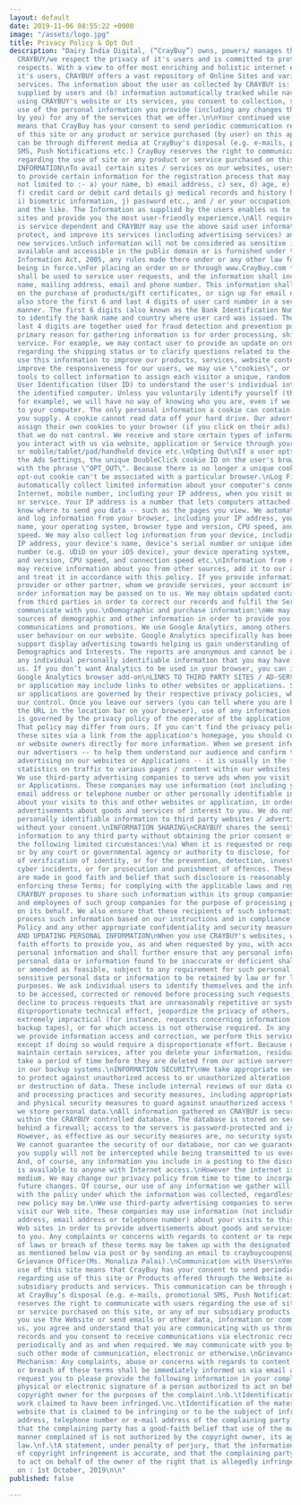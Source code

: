 ```yaml
---
layout: default
date: 2019-11-06 08:55:22 +0000
image: "/assets/logo.jpg"
title: Privacy Policy & Opt Out
description: "Dairy India Digital, (“CrayBuy”) owns, powers/ manages the website www.CrayBuy.com
  CRAYBUY/we respect the privacy of it's users and is committed to protect it in all
  respects. With a view to offer most enriching and holistic internet experience to
  it's users, CRAYBUY offers a vast repository of Online Sites and variety of community
  services. The information about the user as collected by CRAYBUY is: (a) information
  supplied by users and (b) information automatically tracked while navigation (Information).\nBy
  using CRAYBUY's website or its services, you consent to collection, storage, and
  use of the personal information you provide (including any changes thereto as provided
  by you) for any of the services that we offer.\n\nYour continued use of this app
  means that CrayBuy has your consent to send periodic communication regarding use
  of this site or any product or service purchased (by user) on this app. This communication
  can be through different media at CrayBuy's disposal (e.g. e-mails, promotional
  SMS, Push Notifications etc.) CrayBuy reserves the right to communicate with users
  regarding the use of site or any product or service purchased on this site.\nUSER
  INFORMATION\nTo avail certain sites / services on our websites, users are required
  to provide certain information for the registration process that may include but
  not limited to :- a) your name, b) email address, c) sex, d) age, e) PIN code ,
  f) credit card or debit card details g) medical records and history h) sexual orientation,
  i) biometric information, j) password etc., and / or your occupation, interests,
  and the like. The Information as supplied by the users enables us to improve our
  sites and provide you the most user-friendly experience.\nAll required information
  is service dependent and CRAYBUY may use the above said user information to, maintain,
  protect, and improve its services (including advertising services) and for developing
  new services.\nSuch information will not be considered as sensitive if it is freely
  available and accessible in the public domain or is furnished under the Right to
  Information Act, 2005, any rules made there under or any other law for the time
  being in force.\nFor placing an order on or through www.CrayBuy.com the information
  shall be used to service user requests, and the information shall include user’s
  name, mailing address, email and phone number. This information shall be gathered
  on the purchase of products/gift certificates, or sign up for email notifications.\nWe
  also store the first 6 and last 4 digits of user card number in a secure and encrypted
  manner. The first 6 digits (also known as the Bank Identification Number) are used
  to identify the bank name and country where user card was issued. The first 6 and
  last 4 digits are together used for fraud detection and prevention purposes.\nThe
  primary reason for gathering information is for order processing, shipping and customer
  service. For example, we may contact user to provide an update on order, information
  regarding the shipping status or to clarify questions related to the order. We also
  use this information to improve our products, services, website content and navigation.\nCOOKIES\nTo
  improve the responsiveness for our users, we may use \"cookies\", or similar electronic
  tools to collect information to assign each visitor a unique, random number as a
  User Identification (User ID) to understand the user's individual interests using
  the identified computer. Unless you voluntarily identify yourself (through registration,
  for example), we will have no way of knowing who you are, even if we assign a cookie
  to your computer. The only personal information a cookie can contain is information
  you supply. A cookie cannot read data off your hard drive. Our advertisers may also
  assign their own cookies to your browser (if you click on their ads), a process
  that we do not control. We receive and store certain types of information whenever
  you interact with us via website, application or Service through your computer/laptop/netbook
  or mobile/tablet/pad/handheld device etc.\nOpting Out\nIf a user opts out using
  the Ads Settings, the unique DoubleClick cookie ID on the user's browser is overwritten
  with the phrase \"OPT_OUT\". Because there is no longer a unique cookie ID, the
  opt-out cookie can't be associated with a particular browser.\nLog File Information\nWe
  automatically collect limited information about your computer's connection to the
  Internet, mobile number, including your IP address, when you visit our site, application
  or service. Your IP address is a number that lets computers attached to the Internet
  know where to send you data -- such as the pages you view. We automatically receive
  and log information from your browser, including your IP address, your computer's
  name, your operating system, browser type and version, CPU speed, and connection
  speed. We may also collect log information from your device, including your location,
  IP address, your device's name, device's serial number or unique identification
  number (e.g. UDiD on your iOS device), your device operating system, browser type
  and version, CPU speed, and connection speed etc.\nInformation from other Sources:\nWe
  may receive information about you from other sources, add it to our account information
  and treat it in accordance with this policy. If you provide information to the platform
  provider or other partner, whom we provide services, your account information and
  order information may be passed on to us. We may obtain updated contact information
  from third parties in order to correct our records and fulfil the Services or to
  communicate with you.\nDemographic and purchase information:\nWe may reference other
  sources of demographic and other information in order to provide you with more targeted
  communications and promotions. We use Google Analytics, among others, to track the
  user behaviour on our website. Google Analytics specifically has been enabled to
  support display advertising towards helping us gain understanding of our users'
  Demographics and Interests. The reports are anonymous and cannot be associated with
  any individual personally identifiable information that you may have shared with
  us. If you don’t want Analytics to be used in your browser, you can install the
  Google Analytics browser add-on\nLINKS TO THIRD PARTY SITES / AD-SERVERS\nThe website
  or application may include links to other websites or applications. Such websites
  or applications are governed by their respective privacy policies, which are beyond
  our control. Once you leave our servers (you can tell where you are by checking
  the URL in the location bar on your browser), use of any information you provide
  is governed by the privacy policy of the operator of the application, you are visiting.
  That policy may differ from ours. If you can't find the privacy policy of any of
  these sites via a link from the application's homepage, you should contact the application
  or website owners directly for more information. When we present information to
  our advertisers -- to help them understand our audience and confirm the value of
  advertising on our websites or Applications -- it is usually in the form of aggregated
  statistics on traffic to various pages / content within our websites or Applications.
  We use third-party advertising companies to serve ads when you visit our websites
  or Applications. These companies may use information (not including your name, address,
  email address or telephone number or other personally identifiable information)
  about your visits to this and other websites or application, in order to provide
  advertisements about goods and services of interest to you. We do not provide any
  personally identifiable information to third party websites / advertisers / ad-servers
  without your consent.\nINFORMATION SHARING\nCRAYBUY shares the sensitive personal
  information to any third party without obtaining the prior consent of the User in
  the following limited circumstances:\na) When it is requested or required by law
  or by any court or governmental agency or authority to disclose, for the purpose
  of verification of identity, or for the prevention, detection, investigation including
  cyber incidents, or for prosecution and punishment of offences. These disclosures
  are made in good faith and belief that such disclosure is reasonably necessary for
  enforcing these Terms; for complying with the applicable laws and regulations.\nb)
  CRAYBUY proposes to share such information within its group companies and officers
  and employees of such group companies for the purpose of processing personal information
  on its behalf. We also ensure that these recipients of such information agree to
  process such information based on our instructions and in compliance with this Privacy
  Policy and any other appropriate confidentiality and security measures.\nACCESSING
  AND UPDATING PERSONAL INFORMATION\nWhen you use CRAYBUY's websites, we make good
  faith efforts to provide you, as and when requested by you, with access to your
  personal information and shall further ensure that any personal information or sensitive
  personal data or information found to be inaccurate or deficient shall be corrected
  or amended as feasible, subject to any requirement for such personal formation or
  sensitive personal data or information to be retained by law or for legitimate business
  purposes. We ask individual users to identify themselves and the information requested
  to be accessed, corrected or removed before processing such requests, and we may
  decline to process requests that are unreasonably repetitive or systematic, require
  disproportionate technical effort, jeopardize the privacy of others, or would be
  extremely impractical (for instance, requests concerning information residing on
  backup tapes), or for which access is not otherwise required. In any case where
  we provide information access and correction, we perform this service free of charge,
  except if doing so would require a disproportionate effort. Because of the way we
  maintain certain services, after you delete your information, residual copies may
  take a period of time before they are deleted from our active servers and may remain
  in our backup systems.\nINFORMATION SECURITY\nWe take appropriate security measures
  to protect against unauthorized access to or unauthorized alteration, disclosure
  or destruction of data. These include internal reviews of our data collection, storage
  and processing practices and security measures, including appropriate encryption
  and physical security measures to guard against unauthorized access to systems where
  we store personal data.\nAll information gathered on CRAYBUY is securely stored
  within the CRAYBUY controlled database. The database is stored on servers secured
  behind a firewall; access to the servers is password-protected and is strictly limited.
  However, as effective as our security measures are, no security system is impenetrable.
  We cannot guarantee the security of our database, nor can we guarantee that information
  you supply will not be intercepted while being transmitted to us over the Internet.
  And, of course, any information you include in a posting to the discussion areas
  is available to anyone with Internet access.\nHowever the internet is an ever evolving
  medium. We may change our privacy policy from time to time to incorporate necessary
  future changes. Of course, our use of any information we gather will always be consistent
  with the policy under which the information was collected, regardless of what the
  new policy may be.\nWe use third-party advertising companies to serve ads when you
  visit our Web site. These companies may use information (not including your name,
  address, email address or telephone number) about your visits to this and other
  Web sites in order to provide advertisements about goods and services of interest
  to you. Any complaints or concerns with regards to content or to report any abuse
  of laws or breach of these terms may be taken up with the designated grievance officer
  as mentioned below via post or by sending an email to craybuycoupons@gmail.com to
  Grievance Officer(Ms. Monaliza Palai).\nCommunication with Users\nYour continued
  use of this site means that CrayBuy has your consent to send periodic communication
  regarding use of this site or Products offered through the Website or any of our
  subsidiary products and services. This communication can be through different media
  at CrayBuy’s disposal (e.g. e-mails, promotional SMS, Push Notifications etc.) CrayBuy
  reserves the right to communicate with users regarding the use of site or any product
  or service purchased on this site, or any of our subsidiary products or services.\nWhen
  you use the Website or send emails or other data, information or communication to
  us, you agree and understand that you are communicating with us through electronic
  records and you consent to receive communications via electronic records from us
  periodically and as and when required. We may communicate with you by email or by
  such other mode of communication, electronic or otherwise.\nGrievance Redressal\nRedressal
  Mechanism: Any complaints, abuse or concerns with regards to content and or comment
  or breach of these terms shall be immediately informed us via email at craybuycoupons@gmail.com.\nWe
  request you to please provide the following information in your complaint:-\na.\tA
  physical or electronic signature of a person authorized to act on behalf of the
  copyright owner for the purposes of the complaint.\nb.\tIdentification of the copyrighted
  work claimed to have been infringed.\nc.\tIdentification of the material on our
  website that is claimed to be infringing or to be the subject of infringing activity.\nd.\tThe
  address, telephone number or e-mail address of the complaining party.\ne.\tA statement
  that the complaining party has a good-faith belief that use of the material in the
  manner complained of is not authorized by the copyright owner, its agent or the
  law.\nf.\tA statement, under penalty of perjury, that the information in the notice
  of copyright infringement is accurate, and that the complaining party is authorized
  to act on behalf of the owner of the right that is allegedly infringed.\nLast Updated
  on : 1st October, 2019\n\n"
published: false

---
```

